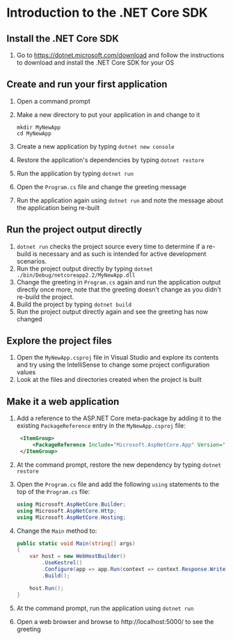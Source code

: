 # Introduction to the .NET Core SDK

## Install the .NET Core SDK
1. Go to https://dotnet.microsoft.com/download and follow the instructions to download and install the .NET Core SDK for your OS

## Create and run your first application
1. Open a command prompt
1. Make a new directory to put your application in and change to it

    ```
    mkdir MyNewApp
    cd MyNewApp
    ```
1. Create a new application by typing `dotnet new console`
1. Restore the application's dependencies by typing `dotnet restore`
1. Run the application by typing `dotnet run`
1. Open the `Program.cs` file and change the greeting message
1. Run the application again using `dotnet run` and note the message about the application being re-built

## Run the project output directly
1. `dotnet run` checks the project source every time to determine if a re-build is necessary and as such is intended for active development scenarios.
1. Run the project output directly by typing `dotnet ./bin/Debug/netcoreapp2.2/MyNewApp.dll`
1. Change the greeting in `Program.cs` again and run the application output directly once more, note that the greeting doesn't change as you didn't re-build the project.
1. Build the project by typing `dotnet build`
1. Run the project output directly again and see the greeting has now changed

## Explore the project files
1. Open the `MyNewApp.csproj` file in Visual Studio and explore its contents and try using the IntelliSense to change some project configuration values
1. Look at the files and directories created when the project is built

## Make it a web application
1. Add a reference to the ASP.NET Core meta-package by adding it to the existing `PackageReference` entry in the `MyNewApp.csproj` file:
   
    ``` xml
     <ItemGroup>
         <PackageReference Include="Microsoft.AspNetCore.App" Version="2.1.4" />
     </ItemGroup>
    ```

1. At the command prompt, restore the new dependency by typing `dotnet restore`
1. Open the `Program.cs` file and add the following `using` statements to the top of the `Program.cs` file:

    ``` c#
    using Microsoft.AspNetCore.Builder;
    using Microsoft.AspNetCore.Http;
    using Microsoft.AspNetCore.Hosting;
    ```
1. Change the `Main` method to:

    ``` c#
    public static void Main(string[] args)
    {
        var host = new WebHostBuilder()
            .UseKestrel()
            .Configure(app => app.Run(context => context.Response.WriteAsync("Hello World!")))
            .Build();
    
        host.Run();
    }
    ```
1. At the command prompt, run the application using `dotnet run`
1. Open a web browser and browse to http://localhost:5000/ to see the greeting
